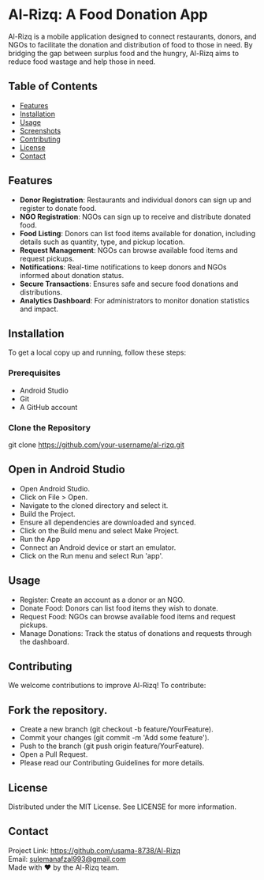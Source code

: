 # Al-Rizq: A Food Donation App

Al-Rizq is a mobile application designed to connect restaurants, donors, and NGOs to facilitate the donation and distribution of food to those in need. By bridging the gap between surplus food and the hungry, Al-Rizq aims to reduce food wastage and help those in need.

## Table of Contents

- [Features](#features)
- [Installation](#installation)
- [Usage](#usage)
- [Screenshots](#screenshots)
- [Contributing](#contributing)
- [License](#license)
- [Contact](#contact)

## Features

- **Donor Registration**: Restaurants and individual donors can sign up and register to donate food.
- **NGO Registration**: NGOs can sign up to receive and distribute donated food.
- **Food Listing**: Donors can list food items available for donation, including details such as quantity, type, and pickup location.
- **Request Management**: NGOs can browse available food items and request pickups.
- **Notifications**: Real-time notifications to keep donors and NGOs informed about donation status.
- **Secure Transactions**: Ensures safe and secure food donations and distributions.
- **Analytics Dashboard**: For administrators to monitor donation statistics and impact.

## Installation

To get a local copy up and running, follow these steps:

### Prerequisites

- Android Studio
- Git
- A GitHub account

### Clone the Repository

git clone https://github.com/your-username/al-rizq.git

## Open in Android Studio
- Open Android Studio.
- Click on File > Open.
- Navigate to the cloned directory and select it.
- Build the Project.
- Ensure all dependencies are downloaded and synced.
- Click on the Build menu and select Make Project.
- Run the App
- Connect an Android device or start an emulator.
- Click on the Run menu and select Run 'app'.
## Usage
- Register: Create an account as a donor or an NGO.
- Donate Food: Donors can list food items they wish to donate.
- Request Food: NGOs can browse available food items and request pickups.
- Manage Donations: Track the status of donations and requests through the dashboard.

## Contributing
We welcome contributions to improve Al-Rizq! To contribute:

## Fork the repository.
- Create a new branch (git checkout -b feature/YourFeature).
- Commit your changes (git commit -m 'Add some feature').
- Push to the branch (git push origin feature/YourFeature).
- Open a Pull Request.
- Please read our Contributing Guidelines for more details.

## License
Distributed under the MIT License. See LICENSE for more information.

## Contact
Project Link: https://github.com/usama-8738/Al-Rizq \
Email: sulemanafzal993@gmail.com \
Made with ❤️ by the Al-Rizq team.
